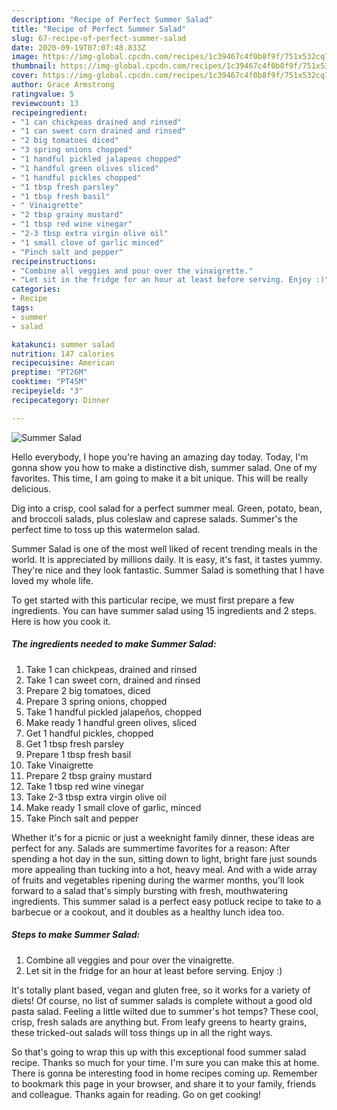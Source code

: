 ```yaml
---
description: "Recipe of Perfect Summer Salad"
title: "Recipe of Perfect Summer Salad"
slug: 67-recipe-of-perfect-summer-salad
date: 2020-09-19T07:07:48.833Z
image: https://img-global.cpcdn.com/recipes/1c39467c4f0b8f9f/751x532cq70/summer-salad-recipe-main-photo.jpg
thumbnail: https://img-global.cpcdn.com/recipes/1c39467c4f0b8f9f/751x532cq70/summer-salad-recipe-main-photo.jpg
cover: https://img-global.cpcdn.com/recipes/1c39467c4f0b8f9f/751x532cq70/summer-salad-recipe-main-photo.jpg
author: Grace Armstrong
ratingvalue: 5
reviewcount: 13
recipeingredient:
- "1 can chickpeas drained and rinsed"
- "1 can sweet corn drained and rinsed"
- "2 big tomatoes diced"
- "3 spring onions chopped"
- "1 handful pickled jalapeos chopped"
- "1 handful green olives sliced"
- "1 handful pickles chopped"
- "1 tbsp fresh parsley"
- "1 tbsp fresh basil"
- " Vinaigrette"
- "2 tbsp grainy mustard"
- "1 tbsp red wine vinegar"
- "2-3 tbsp extra virgin olive oil"
- "1 small clove of garlic minced"
- "Pinch salt and pepper"
recipeinstructions:
- "Combine all veggies and pour over the vinaigrette."
- "Let sit in the fridge for an hour at least before serving. Enjoy :)"
categories:
- Recipe
tags:
- summer
- salad

katakunci: summer salad 
nutrition: 147 calories
recipecuisine: American
preptime: "PT26M"
cooktime: "PT45M"
recipeyield: "3"
recipecategory: Dinner

---
```



![Summer Salad](https://img-global.cpcdn.com/recipes/1c39467c4f0b8f9f/751x532cq70/summer-salad-recipe-main-photo.jpg)

Hello everybody, I hope you're having an amazing day today. Today, I'm gonna show you how to make a distinctive dish, summer salad. One of my favorites. This time, I am going to make it a bit unique. This will be really delicious.

Dig into a crisp, cool salad for a perfect summer meal. Green, potato, bean, and broccoli salads, plus coleslaw and caprese salads. Summer&#39;s the perfect time to toss up this watermelon salad.

Summer Salad is one of the most well liked of recent trending meals in the world. It is appreciated by millions daily. It is easy, it's fast, it tastes yummy. They're nice and they look fantastic. Summer Salad is something that I have loved my whole life.


To get started with this particular recipe, we must first prepare a few ingredients. You can have summer salad using 15 ingredients and 2 steps. Here is how you cook it.

<!--inarticleads1-->

##### The ingredients needed to make Summer Salad:

1. Take 1 can chickpeas, drained and rinsed
1. Take 1 can sweet corn, drained and rinsed
1. Prepare 2 big tomatoes, diced
1. Prepare 3 spring onions, chopped
1. Take 1 handful pickled jalapeños, chopped
1. Make ready 1 handful green olives, sliced
1. Get 1 handful pickles, chopped
1. Get 1 tbsp fresh parsley
1. Prepare 1 tbsp fresh basil
1. Take  Vinaigrette
1. Prepare 2 tbsp grainy mustard
1. Take 1 tbsp red wine vinegar
1. Take 2-3 tbsp extra virgin olive oil
1. Make ready 1 small clove of garlic, minced
1. Take Pinch salt and pepper


Whether it&#39;s for a picnic or just a weeknight family dinner, these ideas are perfect for any. Salads are summertime favorites for a reason: After spending a hot day in the sun, sitting down to light, bright fare just sounds more appealing than tucking into a hot, heavy meal. And with a wide array of fruits and vegetables ripening during the warmer months, you&#39;ll look forward to a salad that&#39;s simply bursting with fresh, mouthwatering ingredients. This summer salad is a perfect easy potluck recipe to take to a barbecue or a cookout, and it doubles as a healthy lunch idea too. 

<!--inarticleads2-->

##### Steps to make Summer Salad:

1. Combine all veggies and pour over the vinaigrette.
1. Let sit in the fridge for an hour at least before serving. Enjoy :)


It&#39;s totally plant based, vegan and gluten free, so it works for a variety of diets! Of course, no list of summer salads is complete without a good old pasta salad. Feeling a little wilted due to summer&#39;s hot temps? These cool, crisp, fresh salads are anything but. From leafy greens to hearty grains, these tricked-out salads will toss things up in all the right ways. 

So that's going to wrap this up with this exceptional food summer salad recipe. Thanks so much for your time. I'm sure you can make this at home. There is gonna be interesting food in home recipes coming up. Remember to bookmark this page in your browser, and share it to your family, friends and colleague. Thanks again for reading. Go on get cooking!
